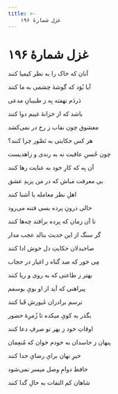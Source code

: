 ```yaml
---
title: >-
    غزل شمارهٔ ۱۹۶
---
```

# غزل شمارهٔ ۱۹۶

<div class="b" id="bn1"><div class="m1"><p>آنان که خاک را به نظر کیمیا کنند</p></div>
<div class="m2"><p>آیا بُوَد که گوشهٔ چشمی به ما کنند</p></div></div>
<div class="b" id="bn2"><div class="m1"><p>دَردَم نهفته بِه ز طبیبانِ مدعی</p></div>
<div class="m2"><p>باشد که از خزانهٔ غیبم دوا کنند</p></div></div>
<div class="b" id="bn3"><div class="m1"><p>معشوق چون نقاب ز رخ در نمی‌کشد</p></div>
<div class="m2"><p>هر کس حکایتی به تَصَّور چرا کنند؟</p></div></div>
<div class="b" id="bn4"><div class="m1"><p>چون حُسنِ عاقبت نه به رندی و زاهدیست</p></div>
<div class="m2"><p>آن بِه که کارِ خود به عنایت رها کنند</p></div></div>
<div class="b" id="bn5"><div class="m1"><p>بی معرفت مباش که در من یزیدِ عشق</p></div>
<div class="m2"><p>اهلِ نظر معامله با آشنا کنند</p></div></div>
<div class="b" id="bn6"><div class="m1"><p>حالی درونِ پرده بسی فتنه می‌رود</p></div>
<div class="m2"><p>تا آن زمان که پرده برافتد چه‌ها کنند</p></div></div>
<div class="b" id="bn7"><div class="m1"><p>گر سنگ از این حدیث بنالد عجب مدار</p></div>
<div class="m2"><p>صاحبدلان حکایتِ دل خوش ادا کنند</p></div></div>
<div class="b" id="bn8"><div class="m1"><p>مِی خور که صد گناه ز اغیار در حجاب</p></div>
<div class="m2"><p>بهتر ز طاعتی که به روی و ریا کنند</p></div></div>
<div class="b" id="bn9"><div class="m1"><p>پیراهنی که آید از او بویِ یوسفم</p></div>
<div class="m2"><p>ترسم برادران غَیورش قَبا کنند</p></div></div>
<div class="b" id="bn10"><div class="m1"><p>بگذر به کویِ میکده تا زُمرِهٔ حضور</p></div>
<div class="m2"><p>اوقاتِ خود ز بهر تو صرفِ دعا کنند</p></div></div>
<div class="b" id="bn11"><div class="m1"><p>پنهان ز حاسدان به خودم خوان که مُنعِمان</p></div>
<div class="m2"><p>خیرِ نهان برایِ رضایِ خدا کنند</p></div></div>
<div class="b" id="bn12"><div class="m1"><p>حافظ دوامِ وصل میسر نمی‌شود</p></div>
<div class="m2"><p>شاهان کم التفات به حالِ گدا کنند</p></div></div>
